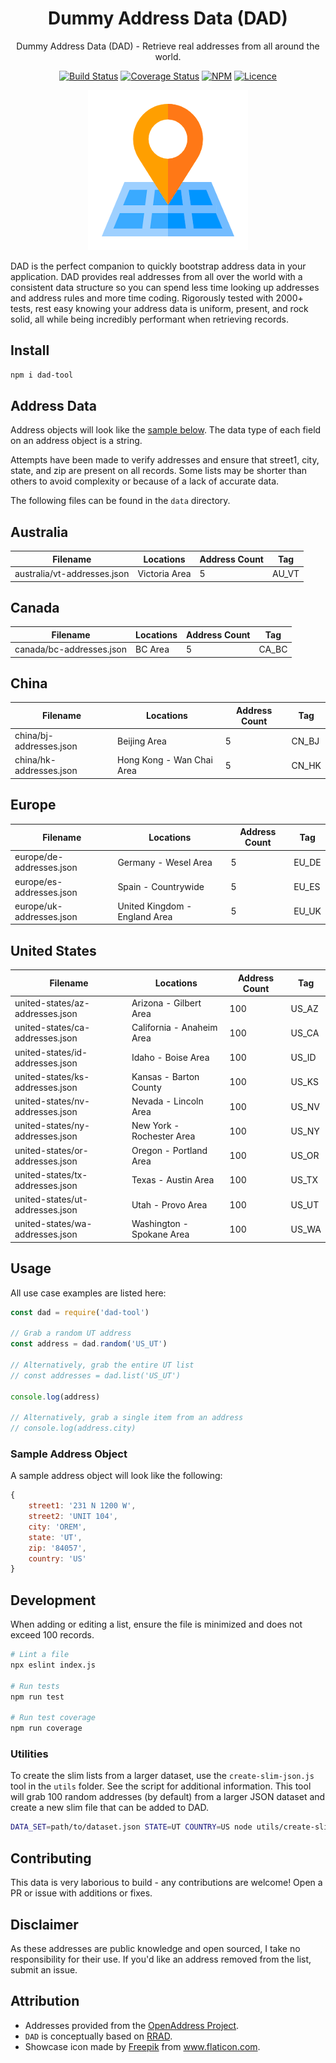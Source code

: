 <div align="center">

# Dummy Address Data (DAD)

Dummy Address Data (DAD) - Retrieve real addresses from all around the world.

[![Build Status](https://travis-ci.com/justintime50/dad.svg?branch=master)](https://travis-ci.com/justintime50/dad)
[![Coverage Status](https://coveralls.io/repos/github/Justintime50/dad/badge.svg?branch=master)](https://coveralls.io/github/Justintime50/dad?branch=master)
[![NPM](https://img.shields.io/npm/v/dad-tool)](https://www.npmjs.com/package/dad-tool)
[![Licence](https://img.shields.io/github/license/justintime50/dad)](https://opensource.org/licenses/mit-license.php)

<img src="assets/showcase.png" alt="Showcase">

</div>

DAD is the perfect companion to quickly bootstrap address data in your application. DAD provides real addresses from all over the world with a consistent data structure so you can spend less time looking up addresses and address rules and more time coding. Rigorously tested with 2000+ tests, rest easy knowing your address data is uniform, present, and rock solid, all while being incredibly performant when retrieving records.

## Install

```bash
npm i dad-tool
```

## Address Data

Address objects will look like the [sample below](#sample-address-object). The data type of each field on an address object is a string.

Attempts have been made to verify addresses and ensure that street1, city, state, and zip are present on all records. Some lists may be shorter than others to avoid complexity or because of a lack of accurate data.

The following files can be found in the `data` directory.

## Australia

| Filename                    | Locations       | Address Count | Tag    |
| --------------------------- | --------------- | ------------- | ------ |
| australia/vt-addresses.json | Victoria Area   | 5             | AU_VT  |

## Canada

| Filename                 | Locations       | Address Count | Tag    |
| ------------------------ | --------------- | ------------- | ------ |
| canada/bc-addresses.json | BC Area         | 5             | CA_BC  |

## China

| Filename                | Locations                 | Address Count | Tag    |
| ----------------------- | ------------------------- | ------------- | ------ |
| china/bj-addresses.json | Beijing Area              | 5             | CN_BJ  |
| china/hk-addresses.json | Hong Kong - Wan Chai Area | 5             | CN_HK  |

## Europe

| Filename                 | Locations                     | Address Count | Tag    |
| ------------------------ | ----------------------------- | ------------- | ------ |
| europe/de-addresses.json | Germany - Wesel Area          | 5             | EU_DE  |
| europe/es-addresses.json | Spain - Countrywide           | 5             | EU_ES  |
| europe/uk-addresses.json | United Kingdom - England Area | 5             | EU_UK  |

## United States

| Filename                        | Locations                 | Address Count | Tag    |
| ------------------------------- | ------------------------- | ------------- | ------ |
| united-states/az-addresses.json | Arizona - Gilbert Area    | 100           | US_AZ  |
| united-states/ca-addresses.json | California - Anaheim Area | 100           | US_CA  |
| united-states/id-addresses.json | Idaho - Boise Area        | 100           | US_ID  |
| united-states/ks-addresses.json | Kansas - Barton County    | 100           | US_KS  |
| united-states/nv-addresses.json | Nevada - Lincoln Area     | 100           | US_NV  |
| united-states/ny-addresses.json | New York - Rochester Area | 100           | US_NY  |
| united-states/or-addresses.json | Oregon - Portland Area    | 100           | US_OR  |
| united-states/tx-addresses.json | Texas - Austin Area       | 100           | US_TX  |
| united-states/ut-addresses.json | Utah - Provo Area         | 100           | US_UT  |
| united-states/wa-addresses.json | Washington - Spokane Area | 100           | US_WA  |

## Usage

All use case examples are listed here:

```javascript
const dad = require('dad-tool')

// Grab a random UT address
const address = dad.random('US_UT')

// Alternatively, grab the entire UT list
// const addresses = dad.list('US_UT')

console.log(address)

// Alternatively, grab a single item from an address
// console.log(address.city)
```

### Sample Address Object

A sample address object will look like the following:

```javascript
{
    street1: '231 N 1200 W',
    street2: 'UNIT 104',
    city: 'OREM',
    state: 'UT',
    zip: '84057',
    country: 'US'
}
```

## Development

When adding or editing a list, ensure the file is minimized and does not exceed 100 records.

```bash
# Lint a file
npx eslint index.js

# Run tests
npm run test

# Run test coverage
npm run coverage
```

### Utilities

To create the slim lists from a larger dataset, use the `create-slim-json.js` tool in the `utils` folder. See the script for additional information. This tool will grab 100 random addresses (by default) from a larger JSON dataset and create a new slim file that can be added to DAD.

```bash
DATA_SET=path/to/dataset.json STATE=UT COUNTRY=US node utils/create-slim-json.js
```

## Contributing

This data is very laborious to build - any contributions are welcome! Open a PR or issue with additions or fixes.

## Disclaimer

As these addresses are public knowledge and open sourced, I take no responsibility for their use. If you'd like an address removed from the list, submit an issue.

## Attribution

- Addresses provided from the [OpenAddress Project](https://openaddresses.io).
- `DAD` is conceptually based on [RRAD](https://github.com/EthanRBrown/rrad).
- Showcase icon made by <a href="https://www.flaticon.com/authors/freepik" title="Freepik">Freepik</a> from <a href="https://www.flaticon.com/" title="Flaticon"> www.flaticon.com</a>.
